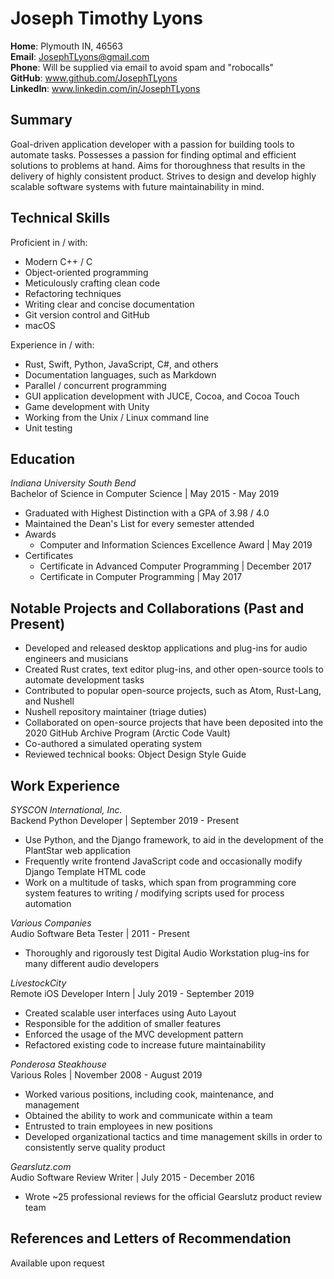# Joseph Timothy Lyons

**Home**: Plymouth IN, 46563 \
**Email**: JosephTLyons@gmail.com \
**Phone**: Will be supplied via email to avoid spam and "robocalls" \
**GitHub**: www.github.com/JosephTLyons \
**LinkedIn**: www.linkedin.com/in/JosephTLyons

## Summary

Goal-driven application developer with a passion for building tools to automate
tasks.  Possesses a passion for finding optimal and efficient solutions to
problems at hand.  Aims for thoroughness that results in the delivery of highly
consistent product.  Strives to design and develop highly scalable software
systems with future maintainability in mind.

## Technical Skills

Proficient in / with:
- Modern C++ / C
- Object-oriented programming
- Meticulously crafting clean code
- Refactoring techniques
- Writing clear and concise documentation
- Git version control and GitHub
- macOS

Experience in / with:
- Rust, Swift, Python, JavaScript, C#, and others
- Documentation languages, such as Markdown
- Parallel / concurrent programming
- GUI application development with JUCE, Cocoa, and Cocoa Touch
- Game development with Unity
- Working from the Unix / Linux command line
- Unit testing

## Education

*Indiana University South Bend* \
Bachelor of Science in Computer Science | May 2015 - May 2019
- Graduated with Highest Distinction with a GPA of 3.98 / 4.0
- Maintained the Dean's List for every semester attended
- Awards
    - Computer and Information Sciences Excellence Award | May 2019
- Certificates
    - Certificate in Advanced Computer Programming | December 2017
    - Certificate in Computer Programming | May 2017

## Notable Projects and Collaborations (Past and Present)

- Developed and released desktop applications and plug-ins for audio engineers
  and musicians
- Created Rust crates, text editor plug-ins, and other open-source tools to
  automate development tasks
- Contributed to popular open-source projects, such as Atom, Rust-Lang, and
  Nushell
- Nushell repository maintainer (triage duties)
- Collaborated on open-source projects that have been deposited into the 2020
  GitHub Archive Program (Arctic Code Vault)
- Co-authored a simulated operating system
- Reviewed technical books: Object Design Style Guide

## Work Experience

*SYSCON International, Inc.* \
Backend Python Developer | September 2019 - Present
- Use Python, and the Django framework, to aid in the development of the
  PlantStar web application
- Frequently write frontend JavaScript code and occasionally modify Django
  Template HTML code
- Work on a multitude of tasks, which span from programming core system features
  to writing / modifying scripts used for process automation

*Various Companies* \
Audio Software Beta Tester | 2011 - Present
- Thoroughly and rigorously test Digital Audio Workstation plug-ins for many
  different audio developers

*LivestockCity* \
Remote iOS Developer Intern | July 2019 - September 2019
- Created scalable user interfaces using Auto Layout
- Responsible for the addition of smaller features
- Enforced the usage of the MVC development pattern
- Refactored existing code to increase future maintainability

*Ponderosa Steakhouse* \
Various Roles | November 2008 - August 2019
- Worked various positions, including cook, maintenance, and management
- Obtained the ability to work and communicate within a team
- Entrusted to train employees in new positions
- Developed organizational tactics and time management skills in order to
  consistently serve quality product

*Gearslutz.com* \
Audio Software Review Writer | July 2015 - December 2016
- Wrote ~25 professional reviews for the official Gearslutz product review team

## References and Letters of Recommendation

Available upon request
